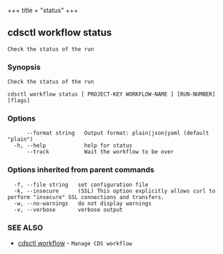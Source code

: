 +++
title = "status"
+++
## cdsctl workflow status

`Check the status of the run`

### Synopsis

`Check the status of the run`

```
cdsctl workflow status [ PROJECT-KEY WORKFLOW-NAME ] [RUN-NUMBER] [flags]
```

### Options

```
      --format string   Output format: plain|json|yaml (default "plain")
  -h, --help            help for status
      --track           Wait the workflow to be over
```

### Options inherited from parent commands

```
  -f, --file string   set configuration file
  -k, --insecure      (SSL) This option explicitly allows curl to perform "insecure" SSL connections and transfers.
  -w, --no-warnings   do not display warnings
  -v, --verbose       verbose output
```

### SEE ALSO

* [cdsctl workflow](/cli/cdsctl/workflow/)	 - `Manage CDS workflow`

